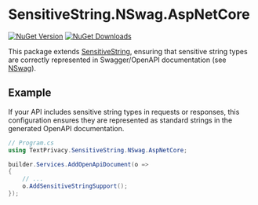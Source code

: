# SensitiveString.NSwag.AspNetCore
[![NuGet Version](http://img.shields.io/nuget/v/SensitiveString.NSwag.AspNetCore.svg?style=for-the-badge&logo=nuget)](https://www.nuget.org/packages/SensitiveString.NSwag.AspNetCore/) [![NuGet Downloads](https://img.shields.io/nuget/dt/SensitiveString.NSwag.AspNetCore.svg?style=for-the-badge&logo=nuget)](https://www.nuget.org/packages/SensitiveString.NSwag.AspNetCore/)

This package extends [SensitiveString](https://www.nuget.org/packages/SensitiveString), ensuring that sensitive string types are correctly represented in Swagger/OpenAPI documentation (see [NSwag](https://www.nuget.org/packages/NSwag.Generation.AspNetCore)).

## Example
If your API includes sensitive string types in requests or responses, this configuration ensures they are represented as standard strings in the generated OpenAPI documentation. 

```c#
// Program.cs
using TextPrivacy.SensitiveString.NSwag.AspNetCore;

builder.Services.AddOpenApiDocument(o =>
{
    // ...
    o.AddSensitiveStringSupport();
});
```